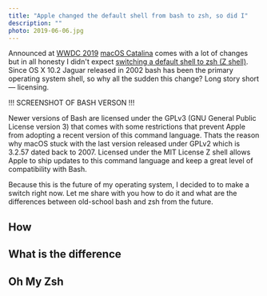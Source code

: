 ```yaml
---
title: "Apple changed the default shell from bash to zsh, so did I"
description: ""
photo: 2019-06-06.jpg
---
```


Announced at [WWDC 2019](https://developer.apple.com/wwdc19/) [macOS Catalina](https://www.apple.com/macos/catalina-preview/) comes with a lot of changes but in all honesty I didn't expect [switching a default shell to zsh (Z shell)](https://support.apple.com/en-ca/HT208050). Since OS X 10.2 Jaguar released in 2002 bash has been the primary operating system shell, so why all the sudden this change? Long story short — licensing.

!!! SCREENSHOT OF BASH VERSON !!!

Newer versions of Bash are licensed under the GPLv3 (GNU General Public License version 3) that comes with some restrictions that prevent Apple from adopting a recent version of this command language. Thats the reason why macOS stuck with the last version released under GPLv2 which is 3.2.57 dated back to 2007. Licensed under the MIT License Z shell allows Apple to ship updates to this command language and keep a great level of compatibility with Bash.

Because this is the future of my operating system, I decided to to make a switch right now. Let me share with you how to do it and what are the differences between old-school bash and zsh from the future.

## How

## What is the difference

## Oh My Zsh
